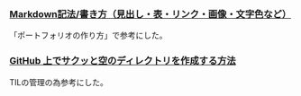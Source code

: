 ### [Markdown記法/書き方（見出し・表・リンク・画像・文字色など）](https://notepm.jp/help/how-to-markdown)
「ポートフォリオの作り方」で参考にした。

### [GitHub 上でサクッと空のディレクトリを作成する方法](https://qiita.com/tommy_aka_jps/items/b2ae85cbeab77e12a925)
TILの管理の為参考にした。
